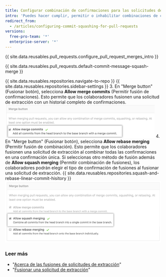 ```yaml
---
title: Configurar combinación de confirmaciones para las solicitudes de extracción
intro: 'Puedes hacer cumplir, permitir o inhabilitar combinaciones de confirmación para todas las fusiones de las solicitudes de extracción en {{ site.data.variables.product.product_location }} en tu repositorio.'
redirect_from:
  - /articles/configuring-commit-squashing-for-pull-requests
versions:
  free-pro-team: '*'
  enterprise-server: '*'
---
```


{{ site.data.reusables.pull_requests.configure_pull_request_merges_intro }}

{{ site.data.reusables.pull_requests.default-commit-message-squash-merge }}

{{ site.data.reusables.repositories.navigate-to-repo }}
{{ site.data.reusables.repositories.sidebar-settings }}
3. En "Merge button" (Fusionar botón), selecciona **Allow merge commits** (Permitir fusión de confirmaciones). Esto permite que los colaboradores fusionen una solicitud de extracción con un historial completo de confirmaciones. ![allow_standard_merge_commits](/assets/images/help/repository/pr-merge-full-commits.png)
4. En "Merge button" (Fusionar botón), selecciona **Allow rebase merging** (Permitir fusión de combinación). Esto permite que los colaboradores fusionen una solicitud de extracción al combinar todas las confirmaciones en una confirmación única. Si seleccionas otro método de fusión además de **Allow squash merging** (Permitir combinación de fusiones), los colaboradores podrán elegir el tipo de confirmación de fusiones al fusionar una solicitud de extracción. {{ site.data.reusables.repositories.squash-and-rebase-linear-commit-hisitory }} ![Confirmaciones combinadas de solicitudes de extracción](/assets/images/help/repository/pr-merge-squash.png)

### Leer más

- "[Acerca de las fusiones de solicitudes de extracción](/articles/about-pull-request-merges/)"
- "[Fusionar una solicitud de extracción](/articles/merging-a-pull-request)"

